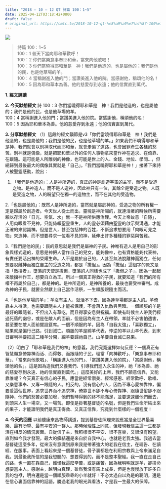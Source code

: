 ```yaml
---
title: "2018 – 10 – 12 QT 詩篇 100：1~5"
date: 2025-04-12T03:18:42+0800
draft: false
# original_url: https://cmtc.tw/2018-10-12-qt-%e8%a9%a9%e7%af%87-100%ef%bc%9a15
---
```


![](/images/qt.jpg)
> 詩篇 100：1\~5  
> 100：1 普天下當向耶和華歡呼！  
> 100：2 你們當樂意事奉耶和華，當來向他歌唱！  
> 100：3 你們當曉得耶和華是　神！我們是他造的，也是屬他的；我們是他的民，也是他草場的羊。  
> 100：4 當稱謝進入他的門；當讚美進入他的院。當感謝他，稱頌他的名！  
> 100：5 因為耶和華本為善。他的慈愛存到永遠；他的信實直到萬代。

**1. 經文誦讀**

**2.  今天默想經文**
詩 100：3 你們當曉得耶和華是　神！我們是他造的，也是屬他的；我們是他的民，也是他草場的羊。  
100：4 當稱謝進入他的門；當讚美進入他的院。當感謝他，稱頌他的名！  
100：5 因為耶和華本為善。他的慈愛存到永遠；他的信實直到萬代。

**3. 分享默想經文**
（1）這段的經文籲節是v3「你們當曉得耶和華是　神！我們是他造的，也是屬他的；我們是他的民，也是他草場的羊。」如果我們不曉得耶和華是神，我們就會以別神取代而耶和華，就會走偏了道路，也會因罪產生各樣的愁苦。別神就是偶像，就是把耶和華以外的任何人事物拿來當作神在追求、在倚靠、在跟隨。這可能是人所雕刻的神像，也可能是世上的人、金錢、地位、學問…，但總歸到最後最大的偶像其實就是「自己」。「我們當曉得耶和華是神！」接著下來詩人被聖靈感動，說出：

1. 「我們是他造的」：人是神所造的，真正的神是創造宇宙的主宰，而不是受造之物。是神造人，而不是人造神，因此神只有一位，其餘全是受造之物。人既是受造之物，人的盼望只在獨一的造物主，而不在其他的受造物。

2.「也是屬他的」：既然人是神所造的，當然就是屬於神的，受造之物的所有權一定是歸屬於創造者。今天世人從土而出，靈魂是神所賜的，就連活著的時候所需要頼以存活的「日光、空氣、水」無一不是神所供應治理。今天上帝故意「自隱」，人用肉眼看不見神，只能倚賴聖靈重生，人的靈必須藉由聖靈的啟示與溝通，才能正確的來認識神。但是世人，甚至包括神的百姓，不斷追求想要用「肉眼可見之物」來造神，而不想要尋求一位看不見的神，延伸出許多種種的罪惡與苦難。

3.「我們是他的民」：民的意思就是我們是屬神的子民。神唯有造人是用自己的形象與樣式造的，意思是神把人當作自己的兒女，能夠像神，也有資格能夠代表神，有責任要活出神的榮耀生命。人不是屬於自己的，人甚至無法脫離神而獨立，任何想要脫離神而獨立自主的受造之物，都是「撒但」。因為「撒但」這個字的原文是指「敵擋者」，墮落的天使是撒但，墮落的人同樣也成了「撒但之子」，因為一起起來敵擋神作王，想要自立為王。所以一個真正得救的子民，就要知道「我們的所有權不再屬於自己」，都是神的。是神所造的，是神所養的，最後也要受神審判。成為神的子民，就要全然獻上自己當作活祭，一生順服跟隨主而活。

4.「也是他草場的羊」：羊沒有主人，就活不下去，因為連草場都是主人的。羊倚靠主人得活，也需要跟隨主人才能被保護，不會落入仇敵與黑暗。一個順服的羊是最好的跟隨者，不但出入有草吃，而且得享安息與祝福。即使有時候主人帶我們經過死蔭的幽谷，或是在敵人的面前，但是因為有主人在帶領，羊就不必害怕遭害，甚至要在敵人面前擺設筵席。一個不順服的羊，因為「自我太強」，「喜歡獨立」，結果就是偏行己路，引到滅亡。順服的羊是綿羊代表，悖逆的羊以山羊代表，到末日審判神要把這二種羊分開，綿羊要歸祂自己，山羊要自食滅亡惡果。

（2）明白了「耶和華是我們的神」的意義，我們究竟選擇如何反應？一個真正有智慧願意倚靠神而活、而得救、而跟隨的子民，理當「向神歡呼」、「樂意事奉耶和華」、「當來向他歌唱」、「稱謝進入他的門」、「當讚美進入他的院」、「當感謝他，稱頌他的名」。這是因為造我們又養我們、引導我們進入永生的神，祂「本為善、祂的慈愛存到永遠、祂的信實直到萬代。」這麼美好的上帝，我們不願意信靠，又能靠誰呢？今天真正有信心的子民，應當是經常讚美、經常感恩、經常歡呼、歌唱、又樂意事奉、又專一跟隨的人。相反的，沒有信心的人，因為不專心愛神靠神，偏要愛這個世界，追求世界而不追求神，倚靠世不卻不專心倚靠神、跟隨世俗卻不跟隨神，他們的愁苦必要加增，他們暫時得到的終不能滿足，並要速速離他們而去，到頭來人生一場空，又一場苦。即使是掛著基督徒的名號，但是我們生命所結出來的果子，才能證明我們是真正得救、又真正信靠，究竟到什麼樣的一個程度！

**4. 今天的回應**
以前聽康來昌牧師講道，提到基督徒照理來說應當是全世界最喜樂、最有盼望、最有平安的一群人。那時候理性上同意，但發現我信主這一生都是活在相反的情況裏面。自從信了主，我照樣很不平安、很不喜樂，又很沒有盼望。直到如今我才發現，最大的癥結還是來自於自我中心，也就是老我太強。我過去當基督徒這麼多年，從來沒有意識到原來我是帶著強大的老我在信主，在禱告、在讀經、在服事。表面上看起來是一個基督徒，骨子裏都是在利用宗教與上帝來滿足自我。到最後我所信的是我想聽的、想要得到的，而不是整本聖經。我一直在走自己的路，也一直在靠自己，難怪我這麼辛苦，或是痛苦。因為我明明就是羊，卻拼命想要當主人。感謝主，越明白真理，雖然我沒有馬上成長，但是也慢慢放下許多自我的包袱，明白還是當一個順服乖乖的小羊就好！不必太過自以為是的聰明，還是在信心裏面信靠神的話語，勝過老我的眼光與看法，才是我一生最大的保障。
